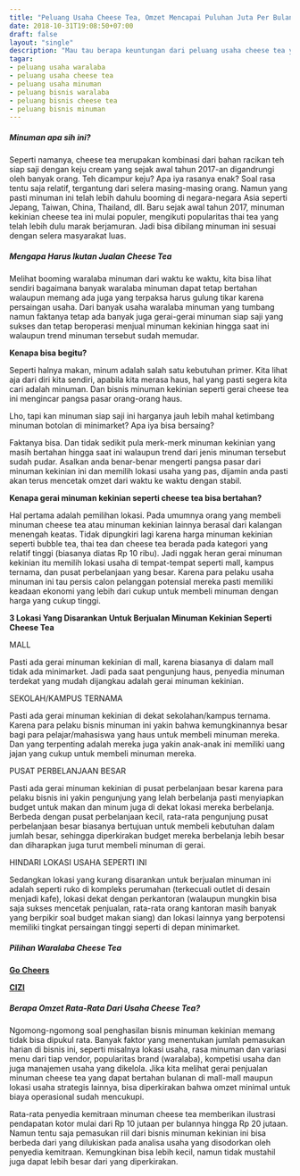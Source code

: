 ```yaml
---
title: "Peluang Usaha Cheese Tea, Omzet Mencapai Puluhan Juta Per Bulan"
date: 2018-10-31T19:08:50+07:00
draft: false
layout: "single"
description: "Mau tau berapa keuntungan dari peluang usaha cheese tea yang sedang booming saat ini? Simak analisa usaha waralaba cheese tea dari Bisnis.TECH"
tagar:
- peluang usaha waralaba
- peluang usaha cheese tea
- peluang usaha minuman
- peluang bisnis waralaba
- peluang bisnis cheese tea
- peluang bisnis minuman
---
```


##### Minuman apa sih ini?

Seperti namanya, cheese tea merupakan kombinasi dari bahan racikan teh siap saji dengan keju cream yang sejak awal tahun 2017-an digandrungi oleh banyak orang. Teh dicampur keju? Apa iya rasanya enak? Soal rasa tentu saja relatif, tergantung dari selera masing-masing orang. Namun yang pasti minuman ini telah lebih dahulu booming di negara-negara Asia seperti Jepang, Taiwan, China, Thailand, dll. Baru sejak awal tahun 2017, minuman kekinian cheese tea ini mulai populer, mengikuti popularitas thai tea yang telah lebih dulu marak berjamuran. Jadi bisa dibilang minuman ini sesuai dengan selera masyarakat luas.

##### Mengapa Harus Ikutan Jualan Cheese Tea

Melihat booming waralaba minuman dari waktu ke waktu, kita bisa lihat sendiri bagaimana banyak waralaba minuman dapat tetap bertahan walaupun memang ada juga yang terpaksa harus gulung tikar karena persaingan usaha. Dari banyak usaha waralaba minuman yang tumbang namun faktanya tetap ada banyak juga gerai-gerai minuman siap saji yang sukses dan tetap beroperasi menjual minuman kekinian hingga saat ini walaupun trend minuman tersebut sudah memudar.

**Kenapa bisa begitu?**

Seperti halnya makan, minum adalah salah satu kebutuhan primer. Kita lihat aja dari diri kita sendiri,  apabila kita merasa haus, hal yang pasti segera kita cari adalah minuman. Dan bisnis minuman kekinian seperti gerai cheese tea ini mengincar pangsa pasar orang-orang haus.

Lho, tapi kan minuman siap saji ini harganya jauh lebih mahal ketimbang minuman botolan di minimarket? Apa iya bisa bersaing? 

Faktanya bisa. Dan tidak sedikit pula merk-merk minuman kekinian yang masih bertahan hingga saat ini walaupun trend dari jenis minuman tersebut sudah pudar. Asalkan anda benar-benar mengerti pangsa pasar dari minuman kekinian ini dan memilih lokasi usaha yang pas, dijamin anda pasti akan terus mencetak omzet dari waktu ke waktu dengan stabil.

**Kenapa gerai minuman kekinian seperti cheese tea bisa bertahan?**

Hal pertama adalah pemilihan lokasi. Pada umumnya orang yang membeli minuman cheese tea atau minuman kekinian lainnya berasal dari kalangan menengah keatas. Tidak dipungkiri lagi karena harga minuman kekinian seperti bubble tea, thai tea dan cheese tea berada pada kategori yang relatif tinggi (biasanya diatas Rp 10 ribu). Jadi nggak heran gerai minuman kekinian itu memilih lokasi usaha di tempat-tempat seperti mall, kampus ternama, dan pusat perbelanjaan yang besar. Karena para pelaku usaha minuman ini tau persis calon pelanggan potensial mereka pasti memiliki keadaan ekonomi yang lebih dari cukup untuk membeli minuman dengan harga yang cukup tinggi.

**3 Lokasi Yang Disarankan Untuk Berjualan Minuman Kekinian Seperti Cheese Tea**

MALL 

Pasti ada gerai minuman kekinian di mall, karena biasanya di dalam mall tidak ada minimarket. Jadi pada saat pengunjung haus, penyedia minuman terdekat yang mudah dijangkau adalah gerai minuman kekinian. 

SEKOLAH/KAMPUS TERNAMA

Pasti ada gerai minuman kekinian di dekat sekolahan/kampus ternama. Karena para pelaku bisnis minuman ini yakin bahwa kemungkinannya besar bagi para pelajar/mahasiswa yang haus untuk membeli minuman mereka. Dan yang terpenting adalah mereka juga yakin anak-anak ini memiliki uang jajan yang cukup untuk membeli minuman mereka.

PUSAT PERBELANJAAN BESAR

Pasti ada gerai minuman kekinian di pusat perbelanjaan besar karena para pelaku bisnis ini yakin pengunjung yang lelah berbelanja pasti menyiapkan budget untuk makan dan minum juga di dekat lokasi mereka berbelanja. Berbeda dengan pusat perbelanjaan kecil, rata-rata pengunjung pusat perbelanjaan besar biasanya bertujuan untuk membeli kebutuhan dalam jumlah besar, sehingga diperkirakan budget mereka berbelanja lebih besar dan diharapkan juga turut membeli minuman di gerai.

HINDARI LOKASI USAHA SEPERTI INI

Sedangkan lokasi yang kurang disarankan untuk berjualan minuman ini adalah seperti ruko di kompleks perumahan (terkecuali outlet di desain menjadi kafe), lokasi dekat dengan perkantoran (walaupun mungkin bisa saja sukses mencetak penjualan, rata-rata orang kantoran masih banyak yang berpikir soal budget makan siang) dan lokasi lainnya yang berpotensi memiliki tingkat persaingan tinggi seperti di depan minimarket.

##### Pilihan Waralaba Cheese Tea

[**Go Cheers**](../../waralaba/peluang-usaha-franchise-cheese-tea-go-cheers)

[**CIZI**](../../waralaba/peluang-usaha-waralaba-cheese-tea-cizi)

##### Berapa Omzet Rata-Rata Dari Usaha Cheese Tea?

Ngomong-ngomong soal penghasilan bisnis minuman kekinian memang tidak bisa dipukul rata. Banyak faktor yang menentukan jumlah pemasukan harian di bisnis ini, seperti misalnya lokasi usaha, rasa minuman dan variasi menu dari tiap vendor, popularitas brand (waralaba), kompetisi usaha dan juga manajemen usaha yang dikelola. Jika kita melihat gerai penjualan minuman cheese tea yang dapat bertahan bulanan di mall-mall maupun lokasi usaha strategis lainnya, bisa diperkirakan bahwa omzet minimal untuk biaya operasional sudah mencukupi.

Rata-rata penyedia kemitraan minuman cheese tea memberikan ilustrasi pendapatan kotor mulai dari Rp 10 jutaan per bulannya hingga Rp 20 jutaan. Namun tentu saja pemasukan riil dari bisnis minuman kekinian ini bisa berbeda dari yang dilukiskan pada analisa usaha yang disodorkan oleh penyedia kemitraan. Kemungkinan bisa lebih kecil, namun tidak mustahil juga dapat lebih besar dari yang diperkirakan.